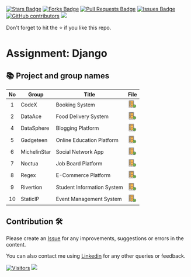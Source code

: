 <a href="https://github.com/drshahizan/learn-django/stargazers"><img src="https://img.shields.io/github/stars/drshahizan/learn-django" alt="Stars Badge"/></a>
<a href="https://github.com/drshahizan/learn-django/network/members"><img src="https://img.shields.io/github/forks/drshahizan/learn-django" alt="Forks Badge"/></a>
<a href="https://github.com/drshahizan/learn-django/pulls"><img src="https://img.shields.io/github/issues-pr/drshahizan/learn-django" alt="Pull Requests Badge"/></a>
<a href="https://github.com/drshahizan/learn-django/issues"><img src="https://img.shields.io/github/issues/drshahizan/learn-django" alt="Issues Badge"/></a>
<a href="https://github.com/drshahizan/learn-django/graphs/contributors"><img alt="GitHub contributors" src="https://img.shields.io/github/contributors/drshahizan/learn-django?color=2b9348"></a>
![](https://visitor-badge.glitch.me/badge?page_id=drshahizan/learn-django)

Don't forget to hit the :star: if you like this repo.

# Assignment: Django

## 📚 Project and group names

| No | Group |  Title |File |
| :-----: |------ | ------ | :-----: | 
| 1 | CodeX | Booking System |  <a href="CodeX/" ><img src="../../../images/task.png" width="24px" height="24px" ></a> | 
| 2 | DataAce | Food Delivery System |  <a href="DataAce/" ><img src="../../../images/task.png" width="24px" height="24px" ></a> | 
| 4 | DataSphere | Blogging Platform |  <a href="DataSphere" ><img src="../../../images/task.png" width="24px" height="24px" ></a> | 
| 5 | Gadgeteen | Online Education Platform |  <a href="Gadgeteen" ><img src="../../../images/task.png" width="24px" height="24px" ></a> | 
| 6 | MichelinStar | Social Network App |  <a href="MichelinStar/" ><img src="../../../images/task.png" width="24px" height="24px" ></a> | 
| 7 | Noctua | Job Board Platform |  <a href="Noctua" ><img src="../../../images/task.png" width="24px" height="24px" ></a> | 
| 8 | Regex | E-Commerce Platform |  <a href="Regex" ><img src="../../../images/task.png" width="24px" height="24px" ></a> | 
| 9 | Rivertion | Student Information System |  <a href="Rivertion/" ><img src="../../../images/task.png" width="24px" height="24px" ></a> | 
| 10 | StaticIP | Event Management System |  <a href="StaticIP/" ><img src="../../../images/task.png" width="24px" height="24px" ></a> | 


## Contribution 🛠️
Please create an [Issue](https://github.com/drshahizan/special-topic-data-engineering/issues) for any improvements, suggestions or errors in the content.

You can also contact me using [Linkedin](https://www.linkedin.com/in/drshahizan/) for any other queries or feedback.

[![Visitors](https://api.visitorbadge.io/api/visitors?path=https%3A%2F%2Fgithub.com%2Fdrshahizan&labelColor=%23697689&countColor=%23555555&style=plastic)](https://visitorbadge.io/status?path=https%3A%2F%2Fgithub.com%2Fdrshahizan)
![](https://hit.yhype.me/github/profile?user_id=81284918)


